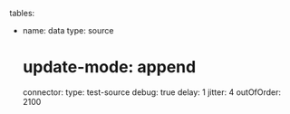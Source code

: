 tables:
 - name: data
   type: source
   # update-mode: append
   connector:
     type: test-source
     debug: true
     delay: 1
     jitter: 4
     outOfOrder: 2100